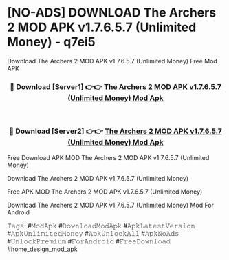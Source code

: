 # [NO-ADS] DOWNLOAD The Archers 2 MOD APK v1.7.6.5.7 (Unlimited Money) - q7ei5
Download The Archers 2 MOD APK v1.7.6.5.7 (Unlimited Money) Free Mod APK

<div align="center">
<h3>🔴 Download [Server1] 👉👉 <a href="https://apk-comot.site?title=The_Archers_2_MOD_APK_v1.7.6.5.7_(Unlimited_Money)">The Archers 2 MOD APK v1.7.6.5.7 (Unlimited Money) Mod Apk</a></h3><br>

<h3>🔴 Download [Server2] 👉👉 <a href="https://apk-comot.site?title=The_Archers_2_MOD_APK_v1.7.6.5.7_(Unlimited_Money)">The Archers 2 MOD APK v1.7.6.5.7 (Unlimited Money) Mod Apk</a></h3>
</div>


Free Download APK MOD The Archers 2 MOD APK v1.7.6.5.7 (Unlimited Money)

Download The Archers 2 MOD APK v1.7.6.5.7 (Unlimited Money) 

Free APK MOD The Archers 2 MOD APK v1.7.6.5.7 (Unlimited Money) 

Download The Archers 2 MOD APK v1.7.6.5.7 (Unlimited Money) Mod For Android

𝚃𝚊𝚐𝚜: #𝙼𝚘𝚍𝙰𝚙𝚔 #𝙳𝚘𝚠𝚗𝚕𝚘𝚊𝚍𝙼𝚘𝚍𝙰𝚙𝚔 #𝙰𝚙𝚔𝙻𝚊𝚝𝚎𝚜𝚝𝚅𝚎𝚛𝚜𝚒𝚘𝚗 #𝙰𝚙𝚔𝚄𝚗𝚕𝚒𝚖𝚒𝚝𝚎𝚍𝙼𝚘𝚗𝚎𝚢 #𝙰𝚙𝚔𝚄𝚗𝚕𝚘𝚌𝚔𝙰𝚕𝚕 #𝙰𝚙𝚔𝙽𝚘𝙰𝚍𝚜 #𝚄𝚗𝚕𝚘𝚌𝚔𝙿𝚛𝚎𝚖𝚒𝚞𝚖 #𝙵𝚘𝚛𝙰𝚗𝚍𝚛𝚘𝚒𝚍 #𝙵𝚛𝚎𝚎𝙳𝚘𝚠𝚗𝚕𝚘𝚊𝚍 #home_design_mod_apk